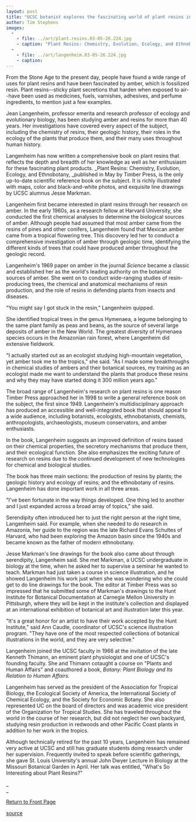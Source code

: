 ```yaml
---
layout: post
title: "UCSC botanist explores the fascinating world of plant resins in a comprehensive new book"
author: Tim Stephens
images:
  -
    - file: ../art/plant.resins.03-05-26.224.jpg
    - caption: "Plant Resins: Chemistry, Evolution, Ecology, and Ethnobotany, was published in May. Jean Langenheim, below, first became interested in plant resins through her research on amber. Photo by UCSC Photo Services."
  -
    - file: ../art/langenheim.03-05-26.224.jpg
    - caption: 
---
```


From the Stone Age to the present day, people have found a wide range of uses for plant resins and have been fascinated by amber, which is fossilized resin. Plant resins--sticky plant secretions that harden when exposed to air--have been used as medicines, fuels, varnishes, adhesives, and perfume ingredients, to mention just a few examples.

Jean Langenheim, professor emerita and research professor of ecology and evolutionary biology, has been studying amber and resins for more than 40 years. Her investigations have covered every aspect of the subject, including the chemistry of resins, their geologic history, their roles in the ecology of the plants that produce them, and their many uses throughout human history.  

Langenheim has now written a comprehensive book on plant resins that reflects the depth and breadth of her knowledge as well as her enthusiasm for these fascinating plant products. _Plant Resins: Chemistry, Evolution, Ecology, and Ethnobotany, _published in May by Timber Press, is the only up-to-date scientific reference book on the subject. It is richly illustrated with maps, color and black-and-white photos, and exquisite line drawings by UCSC alumnus Jesse Markman.  

Langenheim first became interested in plant resins through her research on amber. In the early 1960s, as a research fellow at Harvard University, she conducted the first chemical analyses to determine the biological sources of amber. Although people had assumed that most amber came from the resins of pines and other conifers, Langenheim found that Mexican amber came from a tropical flowering tree. This discovery led her to conduct a comprehensive investigation of amber through geologic time, identifying the different kinds of trees that could have produced amber throughout the geologic record.  

Langenheim's 1969 paper on amber in the journal _Science_ became a classic and established her as the world's leading authority on the botanical sources of amber. She went on to conduct wide-ranging studies of resin-producing trees, the chemical and anatomical mechanisms of resin production, and the role of resins in defending plants from insects and diseases.   

"You might say I got stuck in the resin," Langenheim quipped.

She identified tropical trees in the genus Hymenaea, a legume belonging to the same plant family as peas and beans, as the source of several large deposits of amber in the New World. The greatest diversity of Hymenaea species occurs in the Amazonian rain forest, where Langenheim did extensive fieldwork.  

"I actually started out as an ecologist studying high-mountain vegetation, yet amber took me to the tropics," she said. "As I made some breakthroughs in chemical studies of ambers and their botanical sources, my training as an ecologist made me want to understand the plants that produce these resins and why they may have started doing it 300 million years ago."  

The broad range of Langenheim's research on plant resins is one reason Timber Press approached her in 1998 to write a general reference book on the subject, the first since 1949. Langenheim's multidisciplinary approach has produced an accessible and well-integrated book that should appeal to a wide audience, including botanists, ecologists, ethnobotanists, chemists, anthropologists, archaeologists, museum conservators, and amber enthusiasts.   

In the book, Langenheim suggests an improved definition of resins based on their chemical properties, the secretory mechanisms that produce them, and their ecological function. She also emphasizes the exciting future of research on resins due to the continued development of new technologies for chemical and biological studies.   

The book has three main sections: the production of resins by plants; the geologic history and ecology of resins; and the ethnobotany of resins. Langenheim has done important work in all three areas.  

"I've been fortunate in the way things developed. One thing led to another and I just expanded across a broad array of topics," she said.   

Serendipity often introduced her to just the right person at the right time, Langenheim said. For example, when she needed to do research in Amazonia, her guide to the region was the late Richard Evans Schultes of Harvard, who had been exploring the Amazon basin since the 1940s and became known as the father of modern ethnobotany.  

Jesse Markman's line drawings for the book also came about through serendipity, Langenheim said. She met Markman, a UCSC undergraduate in biology at the time, when he asked her to supervise a seminar he wanted to teach. Markman had just taken a course in science illustration, and he showed Langenheim his work just when she was wondering who she could get to do line drawings for the book. The editor at Timber Press was so impressed that he submitted some of Markman's drawings to the Hunt Institute for Botanical Documentation at Carnegie Mellon University in Pittsburgh, where they will be kept in the institute's collection and displayed at an international exhibition of botanical art and illustration later this year.   

"It's a great honor for an artist to have their work accepted by the Hunt Institute," said Ann Caudle, coordinator of UCSC's science illustration program. "They have one of the most respected collections of botanical illustrations in the world, and they are very selective."  

Langenheim joined the UCSC faculty in 1966 at the invitation of the late Kenneth Thimann, an eminent plant physiologist and one of UCSC's founding faculty. She and Thimann cotaught a course on "Plants and Human Affairs" and coauthored a book, _Botany: Plant Biology and Its Relation to Human Affairs._  

Langenheim has served as the president of the Association for Tropical Biology, the Ecological Society of America, the International Society of Chemical Ecology, and the Society for Economic Botany. She also represented UC on the board of directors and was academic vice president of the Organization for Tropical Studies. She has traveled throughout the world in the course of her research, but did not neglect her own backyard, studying resin production in redwoods and other Pacific Coast plants in addition to her work in the tropics.  

Although technically retired for the past 10 years, Langenheim has remained very active at UCSC and still has graduate students doing research under her supervision. Frequently invited to speak before scientific gatherings, she gave St. Louis University's annual John Dwyer Lecture in Biology at the Missouri Botanical Garden in April. Her talk was entitled, "What's So Interesting about Plant Resins?"

_  
_


[Return to Front Page][1]

[1]: http://currents.ucsc.edu/

[source](http://www1.ucsc.edu/currents/02-03/05-26/langenheim.html "Permalink to langenheim")
